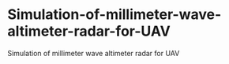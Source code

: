 # Simulation-of-millimeter-wave-altimeter-radar-for-UAV
Simulation of millimeter wave altimeter radar for UAV
